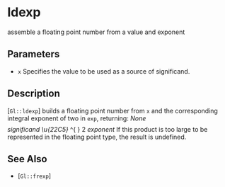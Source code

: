 # ldexp
assemble a floating point number from a value and exponent

## Parameters
- `x`
  Specifies the value to be used as a source of significand.

## Description
[`Gl::ldexp`] builds a floating point number from `x` and the
  corresponding integral exponent of two in `exp`, returning:
$None$ $$ $$ *significand* *\u{22C5}* ^{ } 2 *exponent*
If this product is too large to be represented in the floating point
  type, the result is undefined.

## See Also
- [`Gl::frexp`]
